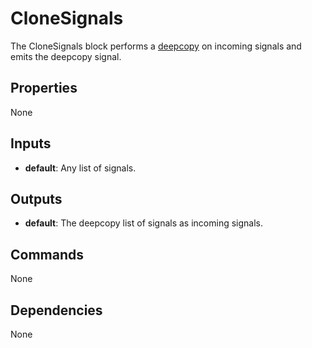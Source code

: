 CloneSignals
============
The CloneSignals block performs a [deepcopy](https://docs.python.org/3/library/copy.html#copy.deepcopy) on incoming signals and emits the deepcopy signal.

Properties
----------
None

Inputs
------
- **default**: Any list of signals.

Outputs
-------
- **default**: The deepcopy list of signals as incoming signals.

Commands
--------
None

Dependencies
------------
None

